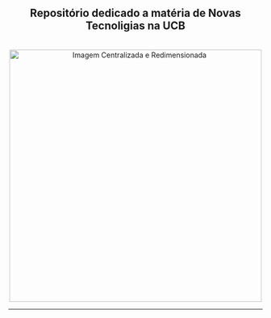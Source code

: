  <h2 align="center">Repositório dedicado a matéria de Novas Tecnoligias na UCB </a> 
</h2>
  <br>
<div align="center">
  <img src="https://ucb.catolica.edu.br/hubfs/UCB_GRADUACAO/imgs/home__logo--header.svg" alt="Imagem Centralizada e Redimensionada" width="500">
</div>

----------------------------


